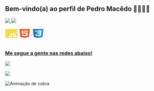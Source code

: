 ## Bem-vindo(a) ao perfil de Pedro Macêdo 👨🏻‍💻😎

 <div>
   <a href="https://github.com/PedroMacedo2887/">
   <img height="180em" src="https://github-readme-stats.vercel.app/api?username=PedroMacedo2887&show_icons=true&theme=cobalt&include_all_commits=true&count_private=true"/>
    <img height="180em" src="https://github-readme-stats.vercel.app/api/top-langs/?username=PedroMacedo2887&layout=compact&langs_count=6&theme=tokyonight"/>

</div>
<div style="display: inline_block"><br>
  <img align="center" alt="Js" height="30" width="40" src="https://raw.githubusercontent.com/devicons/devicon/master/icons/javascript/javascript-plain.svg ">
  <img align="center" alt="HTML" height="30" width="40" src="https://raw.githubusercontent.com/devicons/devicon/master/icons/html5/html5-original.svg ">
  <img align="center" alt="CSS" height="30" width="40" src="https://raw.githubusercontent.com/devicons/devicon/master/icons/css3/css3-original.svg ">
</div>
 
 <br>
 
  ### Me segue a gente nas redes abaixo!
 
<div>
 
  <a href="https://instagram.com/pedromacedowp" target="_blank"><img src="https://img.shields.io/badge/-Instagram-%23E4405F?style=for-the- badge&logo=instagram&logoColor=white" target="_blank"></a>
 
  <a href="https://www.linkedin.com/in/wpedromacedo2887/" target="_blank"><img src="https://img.shields.io/badge/-LinkedIn-%230077B5?style= for-the-badge&logo=linkedin&logoColor=white" target="_blank"></a>
 
  ![Animação de cobra](https://github.com/PedroMacedo2887/PedroMacedo2887/blob/output/github-contribution-grid-snake.svg)

</div>
 
